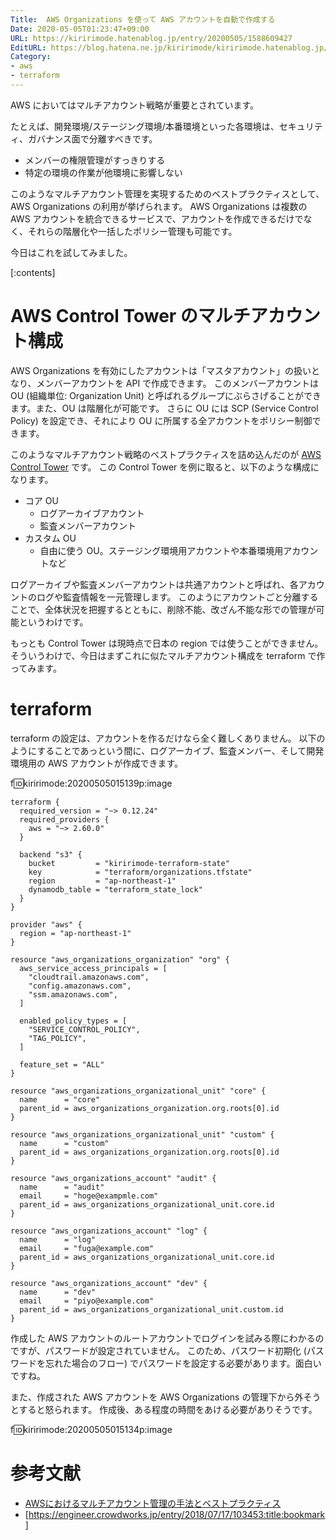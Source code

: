```yaml
---
Title:  AWS Organizations を使って AWS アカウントを自動で作成する
Date: 2020-05-05T01:23:47+09:00
URL: https://kiririmode.hatenablog.jp/entry/20200505/1588609427
EditURL: https://blog.hatena.ne.jp/kiririmode/kiririmode.hatenablog.jp/atom/entry/26006613561834605
Category:
- aws
- terraform
---
```


AWS においてはマルチアカウント戦略が重要とされています。

たとえば、開発環境/ステージング環境/本番環境といった各環境は、セキュリティ、ガバナンス面で分離すべきです。

- メンバーの権限管理がすっきりする
- 特定の環境の作業が他環境に影響しない

このようなマルチアカウント管理を実現するためのベストプラクティスとして、AWS Organizations の利用が挙げられます。
AWS Organizations は複数の AWS アカウントを統合できるサービスで、アカウントを作成できるだけでなく、それらの階層化や一括したポリシー管理も可能です。

今日はこれを試してみました。

[:contents]

# AWS Control Tower のマルチアカウント構成

AWS Organizations を有効にしたアカウントは「マスタアカウント」の扱いとなり、メンバーアカウントを API で作成できます。
このメンバーアカウントは OU (組織単位: Organization Unit) と呼ばれるグループにぶらさげることができます。また、OU は階層化が可能です。
さらに OU には SCP (Service Control Policy) を設定でき、それにより OU に所属する全アカウントをポリシー制御できます。

このようなマルチアカウント戦略のベストプラクティスを詰め込んだのが [AWS Control Tower](https://aws.amazon.com/jp/controltower/) です。
この Control Tower を例に取ると、以下のような構成になります。

- コア OU
  - ログアーカイブアカウント
  - 監査メンバーアカウント
- カスタム OU
  - 自由に使う OU。ステージング環境用アカウントや本番環境用アカウントなど

ログアーカイブや監査メンバーアカウントは共通アカウントと呼ばれ、各アカウントのログや監査情報を一元管理します。
このようにアカウントごと分離することで、全体状況を把握するとともに、削除不能、改ざん不能な形での管理が可能というわけです。

もっとも Control Tower は現時点で日本の region では使うことができません。
そういうわけで、今日はまずこれに似たマルチアカウント構成を terraform で作ってみます。

# terraform

terraform の設定は、アカウントを作るだけなら全く難しくありません。
以下のようにすることであっという間に、ログアーカイブ、監査メンバー、そして開発環境用の AWS アカウントが作成できます。

f:id:kiririmode:20200505015139p:image

```hcl
terraform {
  required_version = "~> 0.12.24"
  required_providers {
    aws = "~> 2.60.0"
  }

  backend "s3" {
    bucket         = "kiririmode-terraform-state"
    key            = "terraform/organizations.tfstate"
    region         = "ap-northeast-1"
    dynamodb_table = "terraform_state_lock"
  }
}

provider "aws" {
  region = "ap-northeast-1"
}

resource "aws_organizations_organization" "org" {
  aws_service_access_principals = [
    "cloudtrail.amazonaws.com",
    "config.amazonaws.com",
    "ssm.amazonaws.com",
  ]

  enabled_policy_types = [
    "SERVICE_CONTROL_POLICY",
    "TAG_POLICY",
  ]

  feature_set = "ALL"
}

resource "aws_organizations_organizational_unit" "core" {
  name      = "core"
  parent_id = aws_organizations_organization.org.roots[0].id
}

resource "aws_organizations_organizational_unit" "custom" {
  name      = "custom"
  parent_id = aws_organizations_organization.org.roots[0].id
}

resource "aws_organizations_account" "audit" {
  name      = "audit"
  email     = "hoge@exampmle.com"
  parent_id = aws_organizations_organizational_unit.core.id
}

resource "aws_organizations_account" "log" {
  name      = "log"
  email     = "fuga@example.com"
  parent_id = aws_organizations_organizational_unit.core.id
}

resource "aws_organizations_account" "dev" {
  name      = "dev"
  email     = "piyo@example.com"
  parent_id = aws_organizations_organizational_unit.custom.id
}
```

作成した AWS アカウントのルートアカウントでログインを試みる際にわかるのですが、パスワードが設定されていません。
このため、パスワード初期化 (パスワードを忘れた場合のフロー) でパスワードを設定する必要があります。面白いですね。

また、作成された AWS アカウントを AWS Organizations の管理下から外そうとすると怒られます。
作成後、ある程度の時間をあける必要がありそうです。

f:id:kiririmode:20200505015134p:image

# 参考文献
- [AWSにおけるマルチアカウント管理の手法とベストプラクティス](https://d0.awsstatic.com/events/jp/2017/summit/slide/D4T2-2.pdf)
- [https://engineer.crowdworks.jp/entry/2018/07/17/103453:title:bookmark]

